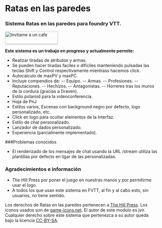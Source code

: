 # Ratas en las paredes
### Sistema Ratas en las paredes para foundry VTT.

<a href="https://www.buymeacoffee.com/jvir" target="_blank"><img src="https://www.buymeacoffee.com/assets/img/custom_images/white_img.png" alt="Invitame a un cafe" style="height: 41px !important;width: 174px !important;box-shadow: 0px 3px 2px 0px rgba(190, 190, 190, 0.5) !important;-webkit-box-shadow: 0px 3px 2px 0px rgba(190, 190, 190, 0.5) !important;" ></a>

**Este sistema es un trabajo en progreso y actualmente permite:**
- Realizar tiradas de atributos y armas.
- Se pueden hacer tiradas faciles o dificiles manteniendo pulsadas las teclas Shift y Control respectivamente mientrass hacemos click.
- Autocalculo de maxPV y maxPC.
- Incluye compendios de:
-- Equipo.
-- Armas.
-- Profesiones.
-- Reputaciones.
-- Hechizos.
-- Antagonistas.
-- Horreres tras los muros de la cordura (gracias a Draven).
- Estilo polaroid para la videoconferencia.
- Hoja de PnJ
- Estilos varios, Escenas con background negro por defecto, logo personalizado, etc.
- Click en logo para ocultar elementos de la Interfaz.
- Estilo de chat personalizado.
- Lanzador de dados personalizado.
- Experiencia (parcialmente implementado).

###Problemas conocidos
- El renderizado de los mensajes de chat usando la URL /stream utiliza las plantillas por defecto en ligar de las personalizadas.


### Agradecimientos e información

- The Hill Press por poner el juego en nuestras manos y por permitirme usar el logo.
- A todos los que usan este sistema en FVTT, al fin y al cabo esto, sin usuarios, no tiene sentido.


Los derechos de Ratas en las paredes pertenecen a [The Hill Press](https://www.thehillspress.es/).
Los iconos usados son de [game-icons.net](https://game-icons.net).
El autor de este modulo es jvir. Cualquier derecho sobre este sistema que pertenezca a su autor queda bajo la licencia [CC-BY-SA](https://creativecommons.org/licenses/by-sa/3.0/es/).
